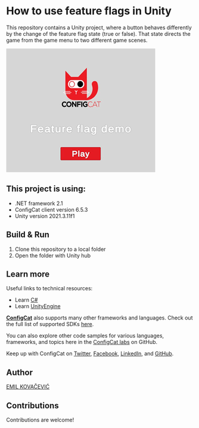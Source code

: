 # How to use feature flags in Unity

This repository contains a Unity project, where a button behaves differently by the change of the feature flag state (true or false). 
That state directs the game from the game menu to two different game scenes.

![Cover Photo](/images/cover-photo.png) 

## This project is using:
- .NET framework 2.1
- ConfigCat client version 6.5.3
- Unity version 2021.3.11f1

## Build & Run
1. Clone this repository to a local folder
2. Open the folder with Unity hub

## Learn more

Useful links to technical resources:
- Learn [C#](https://learn.microsoft.com/en-us/dotnet/csharp/)
- Learn [UnityEngine](https://docs.unity3d.com/Manual/index.html)

[**ConfigCat**](https://configcat.com) also supports many other frameworks and languages. Check out the full list of supported SDKs [here](https://configcat.com/docs/sdk-reference/overview/).

You can also explore other code samples for various languages, frameworks, and topics here in the [ConfigCat labs](https://github.com/configcat-labs) on GitHub.

Keep up with ConfigCat on [Twitter](https://twitter.com/configcat), [Facebook](https://www.facebook.com/configcat), [LinkedIn](https://www.linkedin.com/company/configcat/), and [GitHub](https://github.com/configcat).

## Author
[EMIL KOVAČEVIĆ](https://github.com/emilkovacevic)

## Contributions
Contributions are welcome!
